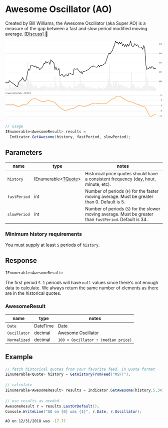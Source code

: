 ﻿# Awesome Oscillator (AO)

Created by Bill Williams, the Awesome Oscillator (aka Super AO) is a measure of the gap between a fast and slow period modified moving average.
[[Discuss] :speech_balloon:](https://github.com/DaveSkender/Stock.Indicators/discussions/282 "Community discussion about this indicator")

![image](chart.png)

```csharp
// usage
IEnumerable<AwesomeResult> results =
  Indicator.GetAwesome(history, fastPeriod, slowPeriod);  
```

## Parameters

| name | type | notes
| -- |-- |--
| `history` | IEnumerable\<[TQuote](../../docs/GUIDE.md#historical-quotes)\> | Historical price quotes should have a consistent frequency (day, hour, minute, etc).
| `fastPeriod` | int | Number of periods (`F`) for the faster moving average.  Must be greater than 0.  Default is 5.
| `slowPeriod` | int | Number of periods (`S`) for the slower moving average.  Must be greater than `fastPeriod`.  Default is 34.

### Minimum history requirements

You must supply at least `S` periods of `history`.

## Response

```csharp
IEnumerable<AwesomeResult>
```

The first period `S-1` periods will have `null` values since there's not enough data to calculate.  We always return the same number of elements as there are in the historical quotes.

### AwesomeResult

| name | type | notes
| -- |-- |--
| `Date` | DateTime | Date
| `Oscillator` | decimal | Awesome Oscillator
| `Normalized` | decimal | `100 × Oscillator ÷ (median price)`

## Example

```csharp
// fetch historical quotes from your favorite feed, in Quote format
IEnumerable<Quote> history = GetHistoryFromFeed("MSFT");

// calculate
IEnumerable<AwesomeResult> results = Indicator.GetAwesome(history,5,34);

// use results as needed
AwesomeResult r = results.LastOrDefault();
Console.WriteLine("AO on {0} was {1}", r.Date, r.Oscillator);
```

```bash
AO on 12/31/2018 was -17.77
```
